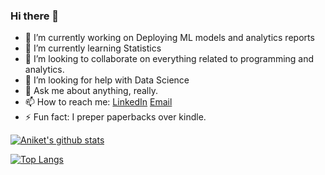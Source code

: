 ### Hi there 👋

<!--
**Aniket-Mishra/Aniket-Mishra** is a ✨ _special_ ✨ repository because its `README.md` (this file) appears on your GitHub profile.

Here are some ideas to get you started:
-->

- 🔭 I’m currently working on Deploying ML models and analytics reports
- 🌱 I’m currently learning Statistics 
- 👯 I’m looking to collaborate on everything related to programming and analytics.
- 🤔 I’m looking for help with Data Science
- 💬 Ask me about anything, really.
- 📫 How to reach me: [LinkedIn](https://www.linkedin.com/in/aniket97/)  [Email](mishra1997aniket@gmail.com)
- ⚡ Fun fact: I preper paperbacks over kindle.


[![Aniket's github stats](https://github-readme-stats.vercel.app/api?username=Aniket-Mishra&count_private=true&show_icons=true&theme=radical&hide_rank=false)](https://github.com/anuraghazra/github-readme-stats)

[![Top Langs](https://github-readme-stats.vercel.app/api/top-langs/?username=Aniket-Mishra&layout=compact)](https://github.com/anuraghazra/github-readme-stats)
